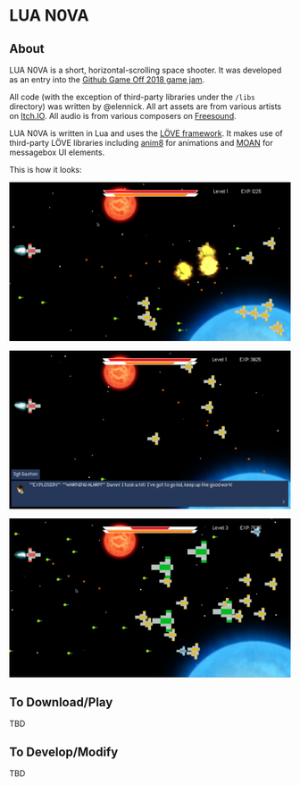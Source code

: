 # LUA N0VA

## About

LUA N0VA is a short, horizontal-scrolling space shooter. It was developed as an entry into the [Github Game Off 2018 game jam](https://itch.io/jam/game-off-2018).

All code (with the exception of third-party libraries under the `/libs` directory) was written by @elennick. All art assets are from various artists on [Itch.IO](https://itch.io/game-assets/free). All audio is from various composers on [Freesound](https://freesound.org/).

LUA N0VA is written in Lua and uses the [LÖVE framework](https://love2d.org/). It makes use of third-party LÖVE libraries including [anim8](https://github.com/kikito/anim8) for animations and [MOAN](https://github.com/ttxi/Moan.lua) for messagebox UI elements.

This is how it looks:

![Screenshot 1](https://github.com/elennick/luan0va/blob/master/screenshots/luan0va1.png)

![Screenshot 2](https://github.com/elennick/luan0va/blob/master/screenshots/luan0va2.png)

![Screenshot 3](https://github.com/elennick/luan0va/blob/master/screenshots/luan0va3.png)

## To Download/Play

TBD

## To Develop/Modify

TBD
